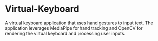 # Virtual-Keyboard
A virtual keyboard application that uses hand gestures to input text. The application leverages MediaPipe for hand tracking and OpenCV for rendering the virtual keyboard and processing user inputs.
